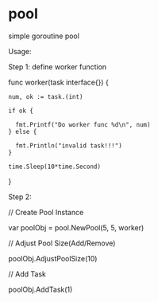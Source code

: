 # pool

simple goroutine pool

Usage:

Step 1: define worker function

  func worker(task interface{}) {

    num, ok := task.(int)

    if ok {

      fmt.Printf("Do worker func %d\n", num)
    } else {

      fmt.Println("invalid task!!!")
    }

    time.Sleep(10*time.Second)

  }


Step 2:

  // Create Pool Instance
  
  var poolObj = pool.NewPool(5, 5, worker)


  
  // Adjust Pool Size(Add/Remove)
  
  poolObj.AdjustPoolSize(10)


  
  // Add Task
  
  poolObj.AddTask(1)

